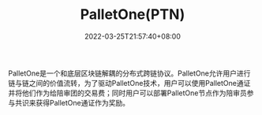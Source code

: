 ﻿---
weight: 
title: "PalletOne(PTN)"
description: "PalletOne是一个和底层区块链解耦的分布式跨链协议"
date: 2022-03-25T21:57:40+08:00
lastmod: 2022-03-25T16:45:40+08:00
draft: false
authors: ["Metabd"]
featuredImage: "palletoneptn.webp"
link: ""
tags: ["数字代币","PalletOne(PTN)"]
categories: ["navigation"]
navigation: ["数字代币"]
lightgallery: true
toc: true
pinned: false
recommend: false
recommend1: false
---
PalletOne是一个和底层区块链解耦的分布式跨链协议。PalletOne允许用户进行链与链之间的价值流转，为了驱动PalletOne技术，用户可以使用PalletOne通证并将他们作为给陪审团的交易费；同时用户可以部署PalletOne节点作为陪审员参与共识来获得PalletOne通证作为奖励。
